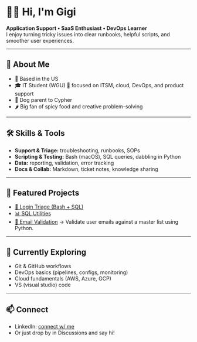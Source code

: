 # 👋🏾 Hi, I'm Gigi

**Application Support • SaaS Enthusiast • DevOps Learner**  
I enjoy turning tricky issues into clear runbooks, helpful scripts, and smoother user experiences.

---

## 🌟 About Me
- 📍 Based in the US 
- 🎓 IT Student (WGU) 🦉 focused on ITSM, cloud, DevOps, and product support  
- 🐾 Dog parent to Cypher  
- 🌶️ Big fan of spicy food and creative problem-solving

---

## 🛠️ Skills & Tools
- **Support & Triage:** troubleshooting, runbooks, SOPs  
- **Scripting & Testing:** Bash (macOS), SQL queries, dabbling in Python  
- **Data:** reporting, validation, error tracking  
- **Docs & Collab:** Markdown, ticket notes, knowledge sharing

---

## 🚀 Featured Projects
- [🔐 Login Triage (Bash + SQL)](https://github.com/gigi-bytes/login-triage-bash)  
- [📊 SQL Utilities](https://github.com/gigi-bytes/sql-utilities)
- [📧 Email Validation](https://github.com/gigi-bytes/python-solutions/tree/main) → Validate user emails against a master list using Python.

---

## 🌱 Currently Exploring
- Git & GitHub workflows  
- DevOps basics (pipelines, configs, monitoring)  
- Cloud fundamentals (AWS, Azure, GCP)
- VS (visual studio) code

---

## 📫 Connect
- LinkedIn: [connect w/ me](https://linkedin.com/in/ginealamar)  
- Or just drop by in Discussions and say hi!
